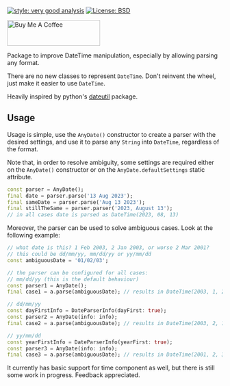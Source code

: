 <!-- 
This README describes the package. If you publish this package to pub.dev,
this README's contents appear on the landing page for your package.

For information about how to write a good package README, see the guide for
[writing package pages](https://dart.dev/guides/libraries/writing-package-pages). 

For general information about developing packages, see the Dart guide for
[creating packages](https://dart.dev/guides/libraries/create-library-packages)
and the Flutter guide for
[developing packages and plugins](https://flutter.dev/developing-packages). 
-->
[![style: very good analysis][very_good_analysis_badge]][very_good_analysis_link]
[![License: BSD][license_badge]][license_link]

<a href="https://www.buymeacoffee.com/gbassisp" target="_blank"><img src="https://cdn.buymeacoffee.com/buttons/v2/default-blue.png" alt="Buy Me A Coffee" style="height: 60px !important;width: 217px !important;" ></a>

Package to improve DateTime manipulation, especially by allowing parsing any format.

There are no new classes to represent `DateTime`. Don't reinvent the wheel, just make it easier to use `DateTime`.

Heavily inspired by python's [dateutil](https://dateutil.readthedocs.io/en/stable/parser.html) package.

## Usage

Usage is simple, use the `AnyDate()` constructor to create a parser with the desired settings, and use it to parse any `String` into `DateTime`, regardless of the format.

Note that, in order to resolve ambiguity, some settings are required either on the `AnyDate()` constructor or on the `AnyDate.defaultSettings` static attribute.

```dart
const parser = AnyDate();
final date = parser.parse('13 Aug 2023');
final sameDate = parser.parse('Aug 13 2023');
final stillTheSame = parser.parser('2023, August 13');
// in all cases date is parsed as DateTime(2023, 08, 13)
```

Moreover, the parser can be used to solve ambiguous cases. Look at the following example:

```dart
// what date is this? 1 Feb 2003, 2 Jan 2003, or worse 2 Mar 2001?
// this could be dd/mm/yy, mm/dd/yy or yy/mm/dd
const ambiguousDate = '01/02/03';

// the parser can be configured for all cases:
// mm/dd/yy (this is the default behaviour)
const parser1 = AnyDate();
final case1 = a.parse(ambiguousDate); // results in DateTime(2003, 1, 2);

// dd/mm/yy
const dayFirstInfo = DateParserInfo(dayFirst: true);
const parser2 = AnyDate(info: info);
final case2 = a.parse(ambiguousDate); // results in DateTime(2003, 2, 1);

// yy/mm/dd
const yearFirstInfo = DateParserInfo(yearFirst: true);
const parser3 = AnyDate(info: info);
final case3 = a.parse(ambiguousDate); // results in DateTime(2001, 2, 3);
```

It currently has basic support for time component as well, but there is still some work in progress. Feedback appreciated.




[dart_install_link]: https://dart.dev/get-dart
[github_actions_link]: https://docs.github.com/en/actions/learn-github-actions
[license_badge]: https://img.shields.io/badge/license-BSD3-blue.svg
[license_link]: https://opensource.org/licenses/BSD-3
[very_good_analysis_badge]: https://img.shields.io/badge/style-very_good_analysis-B22C89.svg
[very_good_analysis_link]: https://pub.dev/packages/very_good_analysis
[very_good_coverage_link]: https://github.com/marketplace/actions/very-good-coverage
[very_good_ventures_link]: https://verygood.ventures
[very_good_ventures_link_light]: https://verygood.ventures#gh-light-mode-only
[very_good_ventures_link_dark]: https://verygood.ventures#gh-dark-mode-only
[very_good_workflows_link]: https://github.com/VeryGoodOpenSource/very_good_workflows
